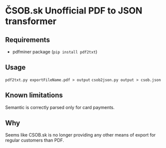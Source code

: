 # ČSOB.sk Unofficial PDF to JSON transformer

## Requirements
- pdfminer package (`pip install pdf2txt`)

## Usage
`pdf2txt.py exportFileName.pdf > output`
`csob2json.py output > csob.json`

## Known limitations
Semantic is correctly parsed only for card payments.

## Why 
Seems like CSOB.sk is no longer providing any other means of export for regular customers than PDF.
